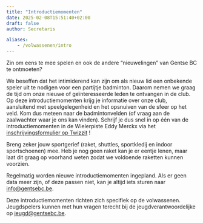 ```yaml
---
title: "Introductiemomenten"
date: 2025-02-08T15:51:40+02:00
draft: false
author: Secretaris

aliases:
    - /volwassenen/intro 
---
```

Zin om eens te mee spelen en ook de andere “nieuwelingen” van Gentse BC te ontmoeten?

We beseffen dat het intimiderend kan zijn om als nieuw lid een onbekende speler uit te nodigen voor een partijtje badminton. Daarom nemen we graag de tijd om onze nieuwe of geïnteresseerde leden te ontvangen in de club. Op deze introductiemomenten krijg je informatie over onze club, aansluitend met speelgelegenheid en het opsnuiven van de sfeer op het veld. Kom dus meteen naar de badmintonvelden (of vraag aan de zaalwachter waar je ons kan vinden).
Schrijf je dus snel in op één van de introductiemomenten in de Wielerpiste Eddy Merckx via het [inschrijvingsformulier op Twizzit](https://app.twizzit.com/v2/form/djlnWGNXRTI5Mzl1V29RdWFEMjViQT09) !

Breng zeker jouw sportgerief (raket, shuttles, sportkledij en indoor sportschoenen) mee. Heb je nog geen raket kan je er eentje lenen, maar laat dit graag op voorhand weten zodat we voldoende raketten kunnen voorzien. 

Regelmatig worden nieuwe introductiemomenten ingepland.  Als er geen data meer zijn, of deze passen niet, kan je altijd iets sturen naar info@gentsebc.be.

Deze introductiemomenten richten zich specifiek op de volwassenen. Jeugdspelers kunnen met hun vragen terecht bij de jeugdverantwoordelijke op jeugd@gentsebc.be.

